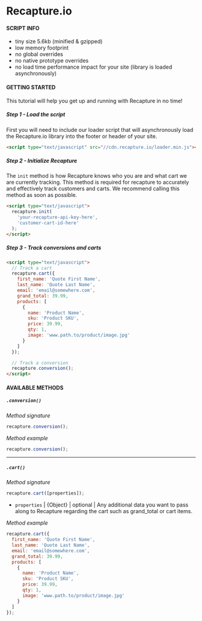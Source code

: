 # Recapture.io
#### SCRIPT INFO
- tiny size 5.6kb (minified & gzipped)
- low memory footprint
- no global overrides
- no native prototype overrides
- no load time performance impact for your site (library is loaded asynchronously)

#### GETTING STARTED
This tutorial will help you get up and running with Recapture in no time!

##### Step 1 - Load the script
First you will need to include our loader script that will asynchronously load the Recapture.io library into the footer or header of your site.

```html
<script type="text/javascript" src="//cdn.recapture.io/loader.min.js"></script>
```

##### Step 2 - Initialize Recapture
The `init` method is how Recapture knows who you are and what cart we are currently tracking. This method is required for recapture to accurately and effectively track customers and carts. We recommend calling this method as soon as possible.
```html
<script type="text/javascript">
  recapture.init(
    'your-recapture-api-key-here',
    'customer-cart-id-here'
  );
</script>
```

##### Step 3 - Track conversions and carts

```html
<script type="text/javascript">
  // Track a cart
  recapture.cart({
    first_name: 'Quote First Name',
    last_name: 'Quote Last Name',
    email: 'email@somewhere.com',
    grand_total: 39.99,
    products: [
      {
        name: 'Product Name',
        sku: 'Product SKU',
        price: 39.99,
        qty: 1,
        image: 'www.path.to/product/image.jpg'
      }
    ]
  });

  // Track a conversion
  recapture.conversion();
</script>
```
#### AVAILABLE METHODS

##### `.conversion()`
*Method signature*
```javascript
recapture.conversion();
```

*Method example*
```javascript
recapture.conversion();
```

***

##### `.cart()`
*Method signature*
```javascript
recapture.cart([properties]);
```
- `properties` | {Object} | optional | Any additional data you want to pass along to Recapture regarding the cart such as grand_total or cart items.

*Method example*
```javascript
recapture.cart({
  first_name: 'Quote First Name',
  last_name: 'Quote Last Name',
  email: 'email@somewhere.com',
  grand_total: 39.99,
  products: [
    {
      name: 'Product Name',
      sku: 'Product SKU',
      price: 39.99,
      qty: 1,
      image: 'www.path.to/product/image.jpg'
    }
  ]
});
```
